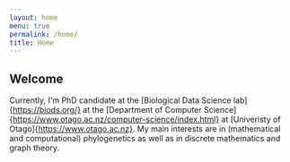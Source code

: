```yaml
---
layout: home
menu: true
permalink: /home/
title: Home
---
```


## Welcome

Currently, I'm PhD candidate at the [Biological Data Science lab]{https://biods.org/} at the [Department of Computer Science]{https://www.otago.ac.nz/computer-science/index.html} at [Univeristy of Otago]{https://www.otago.ac.nz}.
My main interests are in (mathematical and computational) phylogenetics as well as in discrete mathematics and graph theory.
